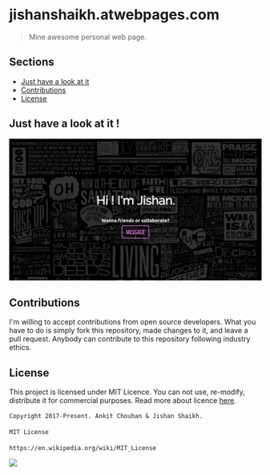 # jishanshaikh.atwebpages.com
> Mine awesome personal web page.

## Sections
- [Just have a look at it](https://github.com/Jishanshaikh4/jishanshaikh.atwebpages.net/blob/master/README.md#just-have-a-look-at-it)
- [Contributions](https://github.com/Jishanshaikh4/jishanshaikh.atwebpages.net/blob/master/README.md#contributions)
- [License](https://github.com/Jishanshaikh4/jishanshaikh.atwebpages.net/blob/master/README.md#license)

## Just have a look at it !

![](https://github.com/Jishanshaikh4/jishanshaikh.atwebpages.net/blob/master/resources/Screenshot%20from%202018-07-23%2003-33-14.png)

## Contributions
I'm willing to accept contributions from open source developers. What you have to do is simply fork this repository, made changes to it, and leave a pull request. Anybody can contribute to this repository following industry ethics.

## License
This project is licensed under MIT Licence. You can not use, re-modify, distribute it for commercial purposes. Read more about licence [here](https://en.wikipedia.org/wiki/MIT_License).

    Copyright 2017-Present. Ankit Chouhan & Jishan Shaikh.

    MIT License

    https://en.wikipedia.org/wiki/MIT_License

![](https://upload.wikimedia.org/wikipedia/commons/f/f8/License_icon-mit-88x31-2.svg)
